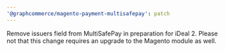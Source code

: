 ```yaml
---
'@graphcommerce/magento-payment-multisafepay': patch
---
```


Remove issuers field from MultiSafePay in preparation for iDeal 2. Please not that this change requires an upgrade to the Magento module as well.
